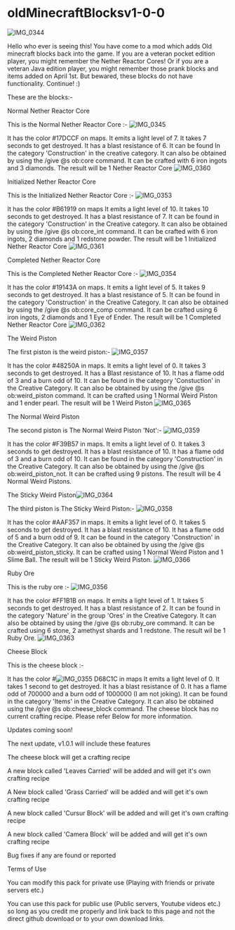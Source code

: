 # oldMinecraftBlocksv1-0-0
![IMG_0344](https://github.com/Newtown97/oldMinecraftBlocksv1-0-0/assets/132973465/5649fa9b-dd79-411b-afb6-44783abfecea)

Hello who ever is seeing this! You have come to a mod which adds Old minecraft blocks back into the game. If you are a veteran pocket edition player, you might remember the Nether Reactor Cores! Or if you are a veteran Java edition player, you might remember those prank blocks and items added on April 1st. But bewared, these blocks do not have functionality. Continue! :)

These are the blocks:- 

Normal Nether Reactor Core

This is the Normal Nether Reactor Core :-
![IMG_0345](https://github.com/Newtown97/oldMinecraftBlocksv1-0-0/assets/132973465/762da3f5-2b49-4615-be16-556ff992aa6b)

It has the color #17DCCF on maps.
It emits a light level of 7.
It takes 7 seconds to get destroyed.
It has a blast resistance of 6.
It can be found In the category 'Construction' in the creative category.
It can also be obtained by using the /give @s ob:core command.
It can be crafted with 6 iron ingots and 3 diamonds. The result will be  1 Nether Reactor Core
![IMG_0360](https://github.com/Newtown97/oldMinecraftBlocksv1-0-0/assets/132973465/c04861e7-aabb-4d5c-adf5-2dfb7c4ffe22)

Initialized Nether Reactor Core

This is the Initialized Nether Reactor Core :-
![IMG_0353](https://github.com/Newtown97/oldMinecraftBlocksv1-0-0/assets/132973465/62caa66c-7ec4-46a7-8eab-a376fc74c0c9)

It has the color #B61919 on maps
It emits a light level of 10.
It takes 10 seconds to get destroyed.
It has a blast resistance of 7.
It can be found in the category 'Construction' in the Creative category.
It can also be obtained by using the /give @s ob:core_int command.
It can be crafted with 6 iron ingots, 2 diamonds and 1 redstone powder. The result will be 1 Initialized Nether Reactor Core
![IMG_0361](https://github.com/Newtown97/oldMinecraftBlocksv1-0-0/assets/132973465/fb87970c-6d07-4da3-b475-d87959840577)

Completed Nether Reactor Core

This is the Completed Nether Reactor Core :-
![IMG_0354](https://github.com/Newtown97/oldMinecraftBlocksv1-0-0/assets/132973465/117d48eb-6245-4533-ad6a-7cecc851f859)

It has the color #19143A on maps.
It emits a light level of 5.
It takes 9 seconds to get destroyed.
It has a blast resistance of 5.
It can be found in the category 'Construction' in the Creative Category.
It can also be obtained by using the /give @s ob:core_comp command.
It can be crafted using 6 iron ingots, 2 diamonds and 1 Eye of Ender. The result will be 1 Completed Nether Reactor Core
![IMG_0362](https://github.com/Newtown97/oldMinecraftBlocksv1-0-0/assets/132973465/8bd337f0-f75e-420d-b704-11cf8dab3878)

The Weird Piston

The first piston is the weird piston:-
![IMG_0357](https://github.com/Newtown97/oldMinecraftBlocksv1-0-0/assets/132973465/1cf8e52f-504b-44f2-af8a-daca91464789)

It has the color #48250A in maps.
It emits a light level of 0.
It takes 3 seconds to get destroyed.
It has a Blast resistance of 10.
It has a flame odd of 3 and a burn odd of 10.
It can be found in the category 'Constuction' in the Creative Category.
It can also be obtained by using the /give @s ob:weird_piston command.
It can be crafted using 1 Normal Weird Piston and 1 ender pearl. The result will be 1 Weird Piston
![IMG_0365](https://github.com/Newtown97/oldMinecraftBlocksv1-0-0/assets/132973465/dda06ca8-1413-4601-ae23-6fbf0d7f364f)

The Normal Weird Piston

The second piston is The Normal Weird Piston 'Not':-
![IMG_0359](https://github.com/Newtown97/oldMinecraftBlocksv1-0-0/assets/132973465/0f4758d0-3c75-43cc-afe8-7a8a2fb71520)

It has the color #F39B57 in maps.
It emits a light level of 0.
It takes 3 seconds to get destroyed.
It has a blast resistance of 10.
It has a flame odd of 3 and a burn odd of 10.
It can be found in the category 'Construction' in the Creative Category.
It can also be obtained by using the /give @s ob:weird_piston_not.
It can be crafted using 9 pistons. The result will be 4 Normal Weird Pistons.

The Sticky Weird Piston![IMG_0364](https://github.com/Newtown97/oldMinecraftBlocksv1-0-0/assets/132973465/ff259365-644b-447e-a4c1-7a29b1979af2)


The third piston is The Sticky Weird Piston:-
![IMG_0358](https://github.com/Newtown97/oldMinecraftBlocksv1-0-0/assets/132973465/12eb7a5e-c5dc-4e6e-b191-c2b22c30a26d)

It has the color #AAF357 in maps.
It emits a light level of 0.
It takes 5 seconds to get destroyed.
It has a blast resistance of 10.
It has a flame odd of 5 and a burn odd of 9.
It can be found in the category 'Construction' in the Creative Category.
It can also be obtained by using the /give @s ob:weird_piston_sticky.
It can be crafted using 1 Normal Weird Piston and 1 Slime Ball. The result will be 1 Sticky Weird Piston.
![IMG_0366](https://github.com/Newtown97/oldMinecraftBlocksv1-0-0/assets/132973465/d05132ab-4101-44df-bed3-f48f38a50f15)

Ruby Ore

This is the ruby ore :-
![IMG_0356](https://github.com/Newtown97/oldMinecraftBlocksv1-0-0/assets/132973465/a6a54ac7-dd8c-4d8c-94ef-63768d77a6eb)

It has the color #FF1B1B on maps.
It emits a light level of 1.
It takes 5 seconds to get destroyed.
It has a blast resistance of 2.
It can be found in the category 'Nature' in the group 'Ores' in the Creative Category.
It can also be obtained by using the /give @s ob:ruby_ore command.
It can be crafted using 6 stone, 2 amethyst shards and 1 redstone. The result wil be 1 Ruby Ore.
![IMG_0363](https://github.com/Newtown97/oldMinecraftBlocksv1-0-0/assets/132973465/deaf691c-5e4d-46e0-ad1b-870f9ca8f8ca)

Cheese Block

This is the cheese block :-

It has the color #![IMG_0355](https://github.com/Newtown97/oldMinecraftBlocksv1-0-0/assets/132973465/87ef2542-8c34-489c-8ad1-8d94fb6b8f62)
D68C1C in maps
It emits a light level of 0.
It takes 1 second to get destroyed.
It has a blast resistance of 0.
It has a flame odd of 700000 and a burn odd of 1000000 (I am not joking).
It can be found in the category 'Items' in the Creative Category.
It can also be obtained using the /give @s ob:cheese_block command.
The cheese block has no current crafting recipe. Please refer Below for more information.

Updates coming soon!

The next update, v1.0.1 will include these features


The cheese block will get a crafting recipe

A new block called 'Leaves Carried' will be added and will get it's own crafting 
recipe

A New block called 'Grass Carried' will be added and will get it's own crafting recipe

A new block called 'Cursur Block' will be added and will get it's own crafting recipe

A new block called 'Camera Block' will be added and will get it's own crafting recipe

Bug fixes if any are found or reported

Terms of Use

You can modify this pack for private use (Playing with friends or private servers etc.)

You can use this pack for public use (Public servers, Youtube videos etc.) so long as you credit me properly and link back to this page and not the direct github download or to your own download links.
